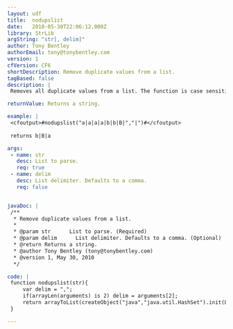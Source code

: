 ```yaml
---
layout: udf
title:  nodupslist
date:   2010-05-30T22:06:12.000Z
library: StrLib
argString: "str[, delim]"
author: Tony Bentley
authorEmail: tony@tonybentley.com
version: 1
cfVersion: CF6
shortDescription: Remove duplicate values from a list.
tagBased: false
description: |
 Removes all duplicate values from a list. The function is case sensitive so A,a,a will return A,a.

returnValue: Returns a string.

example: |
 <cfoutput>#nodupslist("a|a|a|a|b|b|B|","|")#</cfoutput>
 
 returns b|B|a

args:
 - name: str
   desc: List to parse.
   req: true
 - name: delim
   desc: List delimiter. Defaults to a comma.
   req: false


javaDoc: |
 /**
  * Remove duplicate values from a list.
  * 
  * @param str      List to parse. (Required)
  * @param delim      List delimiter. Defaults to a comma. (Optional)
  * @return Returns a string. 
  * @author Tony Bentley (tony@tonybentley.com) 
  * @version 1, May 30, 2010 
  */

code: |
 function nodupslist(str){
     var delim = ",";
     if(arrayLen(arguments) is 2) delim = arguments[2];
     return arrayToList(createObject("java","java.util.HashSet").init(ListToArray(str,delim)).ToArray(),delim);
 }

---
```


